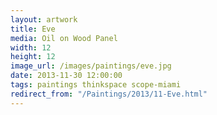 ```yaml
---
layout: artwork
title: Eve
media: Oil on Wood Panel
width: 12
height: 12
image_url: /images/paintings/eve.jpg
date: 2013-11-30 12:00:00
tags: paintings thinkspace scope-miami
redirect_from: "/Paintings/2013/11-Eve.html"
---
```

